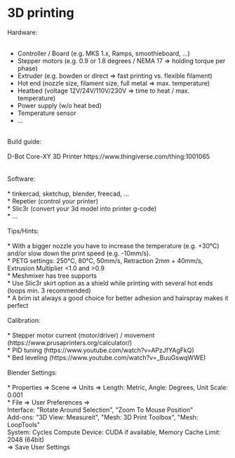 3D printing
===========

Hardware:<br />
<br />
* Controller / Board (e.g. MKS 1.x, Ramps, smoothieboard, ...)<br />
* Stepper motors (e.g. 0.9 or 1.8 degrees / NEMA 17 => holding torque per phase)<br />
* Extruder (e.g. bowden or direct => fast printing vs. flexible filament)<br />
* Hot end (nozzle size, filament size, full metal => max. temperature)<br />
* Heatbed (voltage 12V/24V/110V/230V => time to heat / max. temperature)<br />
* Power supply (w/o heat bed)<br />
* Temperature sensor<br />
* ...
<br />
Build guide:<br />
<br />
D-Bot Core-XY 3D Printer https://www.thingiverse.com/thing:1001065<br />
<br />
<br />
Software:<br />
<br />
* tinkercad, sketchup, blender, freecad, ...<br />
* Repetier (control your printer)<br />
* Slic3r (convert your 3d model into printer g-code)<br />
* ...<br />
<br />
Tips/Hints:<br />
<br />
* With a bigger nozzle you have to increase the temperature (e.g. +30°C) and/or slow down the print speed (e.g. -10mm/s).<br />
* PETG settings: 250°C, 80°C, 50mm/s, Retraction 2mm + 40mm/s, Extrusion Multiplier <1.0 and >0.9<br />
* Meshmixer has tree supports<br />
* Use Slic3r skirt option as a shield while printing with several hot ends (loops min. 3 recommended)<br />
* A brim ist always a good choice for better adhesion and hairspray makes it perfect<br />
<br />
Calibration:<br />
<br />
* Stepper motor current (motor/driver) / movement (https://www.prusaprinters.org/calculator/)<br />
* PID tuning (https://www.youtube.com/watch?v=APzJfYAgFkQ)<br />
* Bed leveling (https://www.youtube.com/watch?v=_BuuGswqWWE)<br />
<br />
Blender Settings:<br />
<br />
* Properties => Scene => Units => Length: Metric, Angle: Degrees, Unit Scale: 0.001<br />
* File => User Preferences => <br />
  Interface: "Rotate Around Selection", "Zoom To Mouse Position"<br />
  Add-ons: "3D View: Measureit", "Mesh: 3D Print Toolbox", "Mesh: LoopTools"<br />
  System: Cycles Compute Device: CUDA if available, Memory Cache Limit: 2048 (64bit)<br />
  => Save User Settings<br />
 <br />
